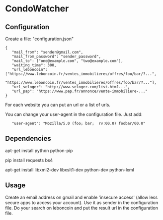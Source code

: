 # CondoWatcher

Configuration
-------------

Create a file: "configuration.json"

```
{
   "mail_from": "sender@gmail.com",
   "mail_from_password": "sender_password",
   "mail_to": ["one@example.com", "two@example.com"],
   "waiting_time": 300,
   "url_leboncoin": ["https://www.leboncoin.fr/ventes_immobilieres/offres/foo/bar/?...",
                     "https://www.leboncoin.fr/ventes_immobilieres/offres/foo/bar/?..."],
   "url_seloger": "http://www.seloger.com/list.htm?...",
   "url_pap": "https://www.pap.fr/annonce/vente-immobiliere-..."
}
```

For each website you can put an url or a list of urls.

You can change your user-agent in the configuration file. Just add:

```
   "user-agent": "Mozilla/5.0 (foo; bar;  rv:00.0) foobar/00.0"
```

Dependencies
------------

apt-get install python python-pip

pip install requests bs4

apt-get install libxml2-dev libxslt1-dev python-dev python-lxml

Usage
-----
Create an email address on gmail and enable 'insecure access' (allow less secure apps to access your account).
Use it as sender in the configuration file.
Do your search on leboncoin and put the result url in the configuration file.
